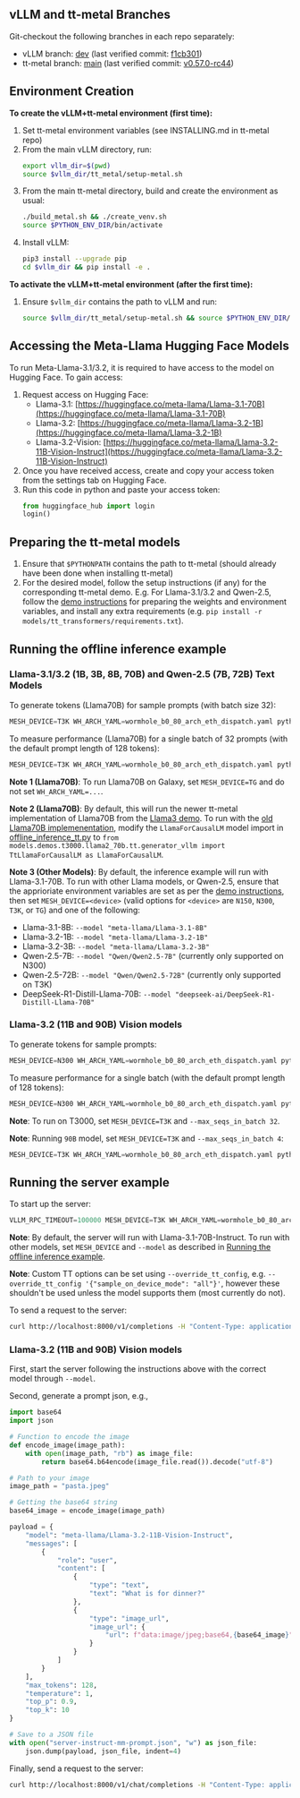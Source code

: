 
## vLLM and tt-metal Branches
Git-checkout the following branches in each repo separately:
- vLLM branch: [dev](https://github.com/tenstorrent/vllm/tree/dev) (last verified commit: [f1cb301](https://github.com/tenstorrent/vllm/tree/f1cb30141b662650353d40a330366c50b83b5a98))
- tt-metal branch: [main](https://github.com/tenstorrent/tt-metal) (last verified commit: [v0.57.0-rc44](https://github.com/tenstorrent/tt-metal/tree/v0.57.0-rc44))

## Environment Creation

**To create the vLLM+tt-metal environment (first time):**
1. Set tt-metal environment variables (see INSTALLING.md in tt-metal repo)
2. From the main vLLM directory, run:
    ```sh
    export vllm_dir=$(pwd)
    source $vllm_dir/tt_metal/setup-metal.sh
    ```
3. From the main tt-metal directory, build and create the environment as usual:
    ```sh
    ./build_metal.sh && ./create_venv.sh
    source $PYTHON_ENV_DIR/bin/activate
    ```
4. Install vLLM:
    ```sh
    pip3 install --upgrade pip
    cd $vllm_dir && pip install -e .
    ```

**To activate the vLLM+tt-metal environment (after the first time):**
1. Ensure `$vllm_dir` contains the path to vLLM and run:
    ```sh
    source $vllm_dir/tt_metal/setup-metal.sh && source $PYTHON_ENV_DIR/bin/activate
    ```

## Accessing the Meta-Llama Hugging Face Models

To run Meta-Llama-3.1/3.2, it is required to have access to the model on Hugging Face. To gain access:
1. Request access on Hugging Face:
    - Llama-3.1: [https://huggingface.co/meta-llama/Llama-3.1-70B](https://huggingface.co/meta-llama/Llama-3.1-70B)
    - Llama-3.2: [https://huggingface.co/meta-llama/Llama-3.2-1B](https://huggingface.co/meta-llama/Llama-3.2-1B)
    - Llama-3.2-Vision: [https://huggingface.co/meta-llama/Llama-3.2-11B-Vision-Instruct](https://huggingface.co/meta-llama/Llama-3.2-11B-Vision-Instruct)
2. Once you have received access, create and copy your access token from the settings tab on Hugging Face.
3. Run this code in python and paste your access token:
    ```python
    from huggingface_hub import login
    login()
    ```

## Preparing the tt-metal models

1. Ensure that `$PYTHONPATH` contains the path to tt-metal (should already have been done when installing tt-metal)
2. For the desired model, follow the setup instructions (if any) for the corresponding tt-metal demo. E.g. For Llama-3.1/3.2 and Qwen-2.5, follow the [demo instructions](https://github.com/tenstorrent/tt-metal/tree/main/models/tt_transformers) for preparing the weights and environment variables, and install any extra requirements (e.g. `pip install -r models/tt_transformers/requirements.txt`).

## Running the offline inference example

### Llama-3.1/3.2 (1B, 3B, 8B, 70B) and Qwen-2.5 (7B, 72B) Text Models

To generate tokens (Llama70B) for sample prompts (with batch size 32):
```python
MESH_DEVICE=T3K WH_ARCH_YAML=wormhole_b0_80_arch_eth_dispatch.yaml python examples/offline_inference_tt.py
```

To measure performance (Llama70B) for a single batch of 32 prompts (with the default prompt length of 128 tokens):
```python
MESH_DEVICE=T3K WH_ARCH_YAML=wormhole_b0_80_arch_eth_dispatch.yaml python examples/offline_inference_tt.py --measure_perf
```

**Note 1 (Llama70B)**: To run Llama70B on Galaxy, set `MESH_DEVICE=TG` and do not set `WH_ARCH_YAML=...`.

**Note 2 (Llama70B)**: By default, this will run the newer tt-metal implementation of Llama70B from the [Llama3 demo](https://github.com/tenstorrent/tt-metal/tree/main/models/tt_transformers). To run with the [old Llama70B implemenentation](https://github.com/tenstorrent/tt-metal/tree/main/models/demos/t3000/llama3_70b), modify the `LlamaForCausalLM` model import in [offline_inference_tt.py](https://github.com/tenstorrent/vllm/blob/dev/examples/offline_inference_tt.py) to `from models.demos.t3000.llama2_70b.tt.generator_vllm import TtLlamaForCausalLM as LlamaForCausalLM`.

**Note 3 (Other Models)**: By default, the inference example will run with Llama-3.1-70B. To run with other Llama models, or Qwen-2.5, ensure that the apprioriate environment variables are set as per the [demo instructions](https://github.com/tenstorrent/tt-metal/tree/main/models/tt_transformers), then set `MESH_DEVICE=<device>` (valid options for `<device>` are `N150`, `N300`, `T3K`, or `TG`) and one of the following:
- Llama-3.1-8B: `--model "meta-llama/Llama-3.1-8B"`
- Llama-3.2-1B: `--model "meta-llama/Llama-3.2-1B"`
- Llama-3.2-3B: `--model "meta-llama/Llama-3.2-3B"`
- Qwen-2.5-7B: `--model "Qwen/Qwen2.5-7B"` (currently only supported on N300)
- Qwen-2.5-72B: `--model "Qwen/Qwen2.5-72B"` (currently only supported on T3K)
- DeepSeek-R1-Distill-Llama-70B: `--model "deepseek-ai/DeepSeek-R1-Distill-Llama-70B"`

### Llama-3.2 (11B and 90B) Vision models

To generate tokens for sample prompts:
```python
MESH_DEVICE=N300 WH_ARCH_YAML=wormhole_b0_80_arch_eth_dispatch.yaml python examples/offline_inference_tt.py --model "meta-llama/Llama-3.2-11B-Vision-Instruct" --multi_modal --max_seqs_in_batch 16 --num_repeat_prompts 8
```

To measure performance for a single batch (with the default prompt length of 128 tokens):
```python
MESH_DEVICE=N300 WH_ARCH_YAML=wormhole_b0_80_arch_eth_dispatch.yaml python examples/offline_inference_tt.py --model "meta-llama/Llama-3.2-11B-Vision-Instruct" --measure_perf --multi_modal --max_seqs_in_batch 16
```

**Note**: To run on T3000, set `MESH_DEVICE=T3K` and `--max_seqs_in_batch 32`.

**Note**: Running `90B` model, set `MESH_DEVICE=T3K` and `--max_seqs_in_batch 4`:

```python
MESH_DEVICE=T3K WH_ARCH_YAML=wormhole_b0_80_arch_eth_dispatch.yaml python examples/offline_inference_tt.py --model "meta-llama/Llama-3.2-90B-Vision-Instruct" --multi_modal --max_seqs_in_batch 4
```

## Running the server example

To start up the server:
```python
VLLM_RPC_TIMEOUT=100000 MESH_DEVICE=T3K WH_ARCH_YAML=wormhole_b0_80_arch_eth_dispatch.yaml python examples/server_example_tt.py
```

**Note**: By default, the server will run with Llama-3.1-70B-Instruct. To run with other models, set `MESH_DEVICE` and `--model` as described in [Running the offline inference example](#running-the-offline-inference-example).

**Note**: Custom TT options can be set using `--override_tt_config`, e.g. `--override_tt_config '{"sample_on_device_mode": "all"}'`, however these shouldn't be used unless the model supports them (most currently do not).

To send a request to the server:
```sh
curl http://localhost:8000/v1/completions -H "Content-Type: application/json" -d '{ "model": "meta-llama/Llama-3.1-70B-Instruct", "prompt": "San Francisco is a", "max_tokens": 32, "temperature": 1, "top_p": 0.9, "top_k": 10 }'
```

### Llama-3.2 (11B and 90B) Vision models

First, start the server following the instructions above with the correct model through `--model`. 

Second, generate a prompt json, e.g.,
```python
import base64
import json

# Function to encode the image
def encode_image(image_path):
    with open(image_path, "rb") as image_file:
        return base64.b64encode(image_file.read()).decode("utf-8")

# Path to your image
image_path = "pasta.jpeg"

# Getting the base64 string
base64_image = encode_image(image_path)

payload = {
    "model": "meta-llama/Llama-3.2-11B-Vision-Instruct",
    "messages": [
        {
            "role": "user",
            "content": [
                {
                    "type": "text",
                    "text": "What is for dinner?"
                },
                {
                    "type": "image_url",
                    "image_url": {
                        "url": f"data:image/jpeg;base64,{base64_image}"
                    }
                }
            ]
        }
    ],
    "max_tokens": 128,
    "temperature": 1,
    "top_p": 0.9,
    "top_k": 10
}

# Save to a JSON file
with open("server-instruct-mm-prompt.json", "w") as json_file:
    json.dump(payload, json_file, indent=4)
```

Finally, send a request to the server:
```bash
curl http://localhost:8000/v1/chat/completions -H "Content-Type: application/json" --data-binary @server-instruct-mm-prompt.json
```
